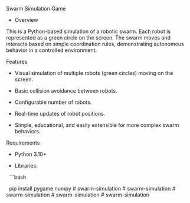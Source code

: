 Swarm Simulation Game

- Overview

This is a Python-based simulation of a robotic swarm. Each robot is represented as a green circle on the screen. The swarm moves and interacts based on simple coordination rules, demonstrating autonomous behavior in a controlled environment.

Features

- Visual simulation of multiple robots (green circles) moving on the screen.

- Basic collision avoidance between robots.

- Configurable number of robots.

- Real-time updates of robot positions.

- Simple, educational, and easily extensible for more complex swarm behaviors.


 Requirements

- Python 3.10+

- Libraries:

&nbsp; ```bash

&nbsp; pip install pygame numpy
 #   s w a r m - s i m u l a t i o n 
 
 #   s w a r m - s i m u l a t i o n 
 
 #   s w a r m - s i m u l a t i o n 
 
 #   s w a r m - s i m u l a t i o n 
 
 #   s w a r m - s i m u l a t i o n 
 
 
